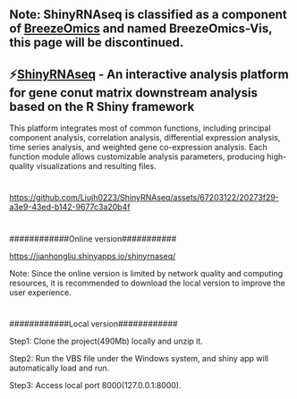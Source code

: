 ## Note: ShinyRNAseq is classified as a component of [BreezeOmics](https://jianhongliu.shinyapps.io/shinyrnaseq/) and named BreezeOmics-Vis, this page will be discontinued.
## ⚡[ShinyRNAseq](https://jianhongliu.shinyapps.io/shinyrnaseq/)  -  An interactive analysis platform for gene conut matrix downstream analysis based on the R Shiny framework
This platform integrates most of common functions, including principal component analysis, correlation analysis, differential expression analysis, time series analysis, and weighted gene co-expression analysis. Each function module allows customizable analysis parameters, producing high-quality visualizations and resulting files.
#
https://github.com/Liujh0223/ShinyRNAseq/assets/67203122/20273f29-a3e9-43ed-b142-9677c3a20b4f
#
############Online version###########

https://jianhongliu.shinyapps.io/shinyrnaseq/

Note: Since the online version is limited by network quality and computing resources, it is recommended to download the local version to improve the user experience.
#
############Local version############

Step1: Clone the project(490Mb) locally and unzip it.

Step2: Run the VBS file under the Windows system, and shiny app will automatically load and run.

Step3: Access local port 8000(127.0.0.1:8000).
